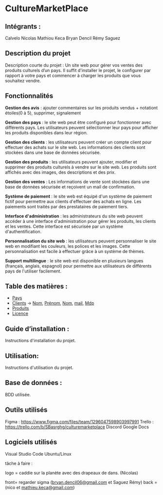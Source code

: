 # CultureMarketPlace

## Intégrants : 
Calvelo Nicolas
Mathiou Keca
Bryan Dencil
Rémy Saguez 

## Description du projet

Description courte du projet : Un site web pour gérer vos ventes des produits culturels d’un pays. Il suffit d'installer le projet, le configurer par rapport à votre pays et commencer à charger les produits que vous souhaitez vendre.

## Fonctionnalités

**Gestion des avis** : ajouter commentaires sur les produits vendus + notationt étoiles(0 à 5), supprimer, signalement

**Gestion des pays** : le site web peut être configuré pour fonctionner avec différents pays. Les utilisateurs peuvent sélectionner leur pays pour afficher les produits disponibles dans leur région.

**Gestion des clients** : les utilisateurs peuvent créer un compte client pour effectuer des achats sur le site web. Les informations des clients sont stockées dans une base de données sécurisée.

**Gestion des produits** : les utilisateurs peuvent ajouter, modifier et supprimer des produits culturels à vendre sur le site web. Les produits sont affichés avec des images, des descriptions et des prix.

**Gestion des ventes** :  Les informations de vente sont stockées dans une base de données sécurisée et reçoivent un mail de confirmation.

**Système de paiement** : le site web est équipé d'un système de paiement fictif pour permettre aux clients d'effectuer des achats en ligne. Les paiements sont traités par des prestataires de paiement tiers.

**Interface d'administration** : les administrateurs du site web peuvent accéder à une interface d'administration pour gérer les produits, les clients et les ventes. Cette interface est sécurisée par un système d'authentification.

**Personnalisation du site web** : les utilisateurs peuvent personnaliser le site web en modifiant les couleurs, les polices et les images. Cette personnalisation est facile à effectuer grâce à un système de thèmes.

**Support multilingue** : le site web est disponible en plusieurs langues (français, anglais, espagnol) pour permettre aux utilisateurs de différents pays de l'utiliser facilement.


## Table des matières :

- [Pays](#pays)
- [Clients](#clients) -> [Nom](#nomClients), [Prénom](#prénomClients), [Nom](#nomClients), [mail](#mailClients), [Mdp](#mdpClients)
- [Produits](#produits)
- [Licence](#licence)

## Guide d’installation :

Instructions d'installation du projet.

## Utilisation:

Instructions d'utilisation du projet.

## Base de données :

BDD utilisée.

## Outils utilisés
Figma : https://www.figma.com/files/team/1296047598903997991
Trello : https://trello.com/b/SBasrghg/culturemarketplace
Discord
Google Docs

## Logiciels utilisés
Visual Studio Code
Ubuntu/Linux







tâche à faire :

logo = caddie sur la planète avec des drapeaux de dans. (Nicolas)

front= regarder sigma (bryan.dencil06@gmail.com et Saguez Rémy)
back = (nico et mathieu.keca@gmail.com)

